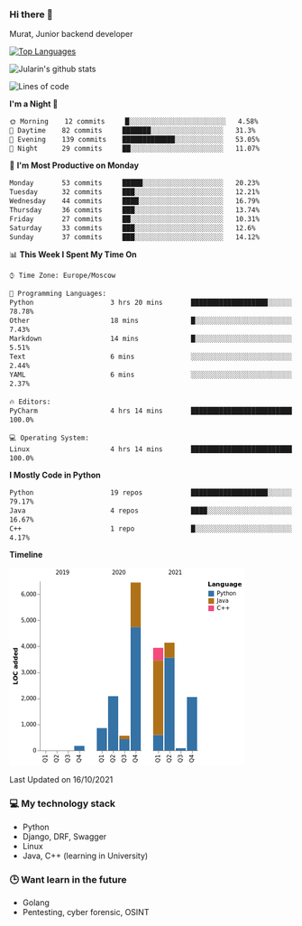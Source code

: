 ### Hi there 👋

Murat, Junior backend developer

[![Top Languages](https://github-readme-stats.vercel.app/api/top-langs/?username=Jularin&layout=compact)]()

![Jularin's github stats](https://github-readme-stats.vercel.app/api?username=Jularin&show_icons=true&include_all_commits=true&count_private=true)

<!--START_SECTION:waka-->
![Lines of code](https://img.shields.io/badge/From%20Hello%20World%20I%27ve%20Written-20356%20lines%20of%20code-blue)

**I'm a Night 🦉** 

```text
🌞 Morning    12 commits     █░░░░░░░░░░░░░░░░░░░░░░░░   4.58% 
🌆 Daytime    82 commits     ███████░░░░░░░░░░░░░░░░░░   31.3% 
🌃 Evening    139 commits    █████████████░░░░░░░░░░░░   53.05% 
🌙 Night      29 commits     ██░░░░░░░░░░░░░░░░░░░░░░░   11.07%

```
📅 **I'm Most Productive on Monday** 

```text
Monday       53 commits     █████░░░░░░░░░░░░░░░░░░░░   20.23% 
Tuesday      32 commits     ███░░░░░░░░░░░░░░░░░░░░░░   12.21% 
Wednesday    44 commits     ████░░░░░░░░░░░░░░░░░░░░░   16.79% 
Thursday     36 commits     ███░░░░░░░░░░░░░░░░░░░░░░   13.74% 
Friday       27 commits     ██░░░░░░░░░░░░░░░░░░░░░░░   10.31% 
Saturday     33 commits     ███░░░░░░░░░░░░░░░░░░░░░░   12.6% 
Sunday       37 commits     ███░░░░░░░░░░░░░░░░░░░░░░   14.12%

```


📊 **This Week I Spent My Time On** 

```text
⌚︎ Time Zone: Europe/Moscow

💬 Programming Languages: 
Python                   3 hrs 20 mins       ███████████████████░░░░░░   78.78% 
Other                    18 mins             █░░░░░░░░░░░░░░░░░░░░░░░░   7.43% 
Markdown                 14 mins             █░░░░░░░░░░░░░░░░░░░░░░░░   5.51% 
Text                     6 mins              ░░░░░░░░░░░░░░░░░░░░░░░░░   2.44% 
YAML                     6 mins              ░░░░░░░░░░░░░░░░░░░░░░░░░   2.37%

🔥 Editors: 
PyCharm                  4 hrs 14 mins       █████████████████████████   100.0%

💻 Operating System: 
Linux                    4 hrs 14 mins       █████████████████████████   100.0%

```

**I Mostly Code in Python** 

```text
Python                   19 repos            ███████████████████░░░░░░   79.17% 
Java                     4 repos             ████░░░░░░░░░░░░░░░░░░░░░   16.67% 
C++                      1 repo              █░░░░░░░░░░░░░░░░░░░░░░░░   4.17%

```


**Timeline**

![Chart not found](https://raw.githubusercontent.com/Jularin/Jularin/main/charts/bar_graph.png) 


 Last Updated on 16/10/2021
<!--END_SECTION:waka-->

### 💻 My technology stack
 - Python
 - Django, DRF, Swagger
 - Linux 
 - Java, C++ (learning in University)

### 🕒 Want learn in the future
 - Golang
 - Pentesting, cyber forensic, OSINT
